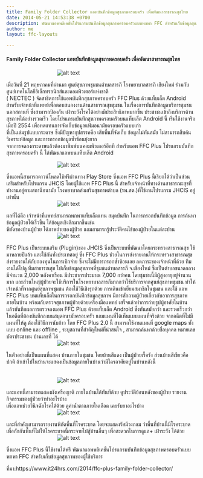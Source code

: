 ```yaml
---
title: Family Folder Collector แอพบันทึกข้อมูลสุขภาพครอบครัว เพื่อพัฒนาสาธารณสุขไทย
date: 2014-05-21 14:53:38 +0700
description: พัฒนาแอพพลิเคชั่นโปรแกรมบันทึกข้อมูลสุขภาพครอบครัวแบบพกพา FFC สำหรับเก็บข้อมูลสุขภาพของผู้ใช้บริการ
author: me
layout: ffc-layouts

---
```


#### Family Folder Collector แอพบันทึกข้อมูลสุขภาพครอบครัว เพื่อพัฒนาสาธารณสุขไทย

&nbsp;&nbsp;&nbsp;&nbsp;&nbsp;&nbsp;&nbsp;&nbsp;&nbsp;&nbsp;&nbsp;&nbsp;&nbsp;&nbsp;&nbsp;&nbsp;&nbsp;&nbsp;&nbsp;&nbsp;&nbsp;&nbsp;&nbsp;&nbsp;&nbsp;&nbsp;&nbsp;&nbsp;&nbsp;&nbsp;&nbsp;&nbsp;&nbsp;
![alt text](https://www.it24hrs.com/wp-content/uploads/2014/05/ffc_plus_nectec_00.jpg?resize=400,200)  

เมื่อวันที่ 21 พฤษภาคมที่ผ่านมา ศูนย์สุขภาพชุมชนตำบลสารภี โรงพยาบาลสารภี เชียงใหม่ ร่วมกับ ศูนย์เทคโนโลยีอิเล็กทรอนิกส์และคอมพิวเตอร์แห่งชาติ  
( NECTEC ) จัดสาธิตการใช้แอพบันทึกสุขภาพครอบครัว FFC Plus ด้วยแท็บเล็ต Android สำหรับเจ้าหน้าที่แพทย์เพื่อตอบสนองงานด้านสาธารณสุขชุมชน ในเรื่องการบันทึกข้อมูลบริการชุมชนนอกสถานที่ ซึ่งสามารถป้องกัน เฝ้าระวังโรคได้อย่างมีประสิทธิภาพมากขึ้น ประชาชนเข้าถึงบริการด้านสุขภาพได้อย่างรวดเร็ว
โดยโปรแกรมบันทึกสุขภาพครอบครัวบนแท็บเล็ต Android นี้ เริ่มใช้งานจริงเมื่อปี 2554 เพื่อทดแทนการจัดเก็บข้อมูลแฟ้มอนามัยครอบครัวแบบเก่า  
 ที่เป็นเล่มรูปแบบกระดาษ ซึ่งมีปัญหาอุปสรรคคือ เสียพื้นที่จัดเก็บ ข้อมูลไม่ทันสมัย ไม่สามารถสืบค้น วิเคราะห์ข้อมูล และการกรอกข้อมูลซ้ำซ้อนยุ่งยาก  
  จากการจดลงกระดาษแล้วต้องมาพิมพ์บนคอมพิวเตอร์อีกที
สำหรับแอพ FFC Plus โปรแกรมบันทึกสุขภาพครอบครัว นี้ ได้พัฒนาแอพบนแท็บเล็ต  Android</p>
&nbsp;&nbsp;&nbsp;&nbsp;&nbsp;&nbsp;&nbsp;&nbsp;&nbsp;&nbsp;&nbsp;&nbsp;&nbsp;&nbsp;&nbsp;&nbsp;&nbsp;&nbsp;&nbsp;&nbsp;&nbsp;&nbsp;&nbsp;&nbsp;&nbsp;&nbsp;&nbsp;&nbsp;&nbsp;&nbsp;&nbsp;&nbsp;&nbsp;
![alt text](https://www.it24hrs.com/wp-content/uploads/2014/05/ffc_plus_nectec_01.jpg?resize=400,200)  

  ซึ่งแอพนี้สามารถดาวน์โหลดใช้ฟรีผ่านทาง Play Store  ซึ่งแอพ FFC Plus นี้เรียกได้ว่าเป็นส่วนเสริมสำหรับโปรแกรม JHCIS โดยผู้ใช้แอพ FFC Plus นี้ สำหรับเจ้าหน้าที่ทางด้านสาธารณะสุขที่ทำงานอยู่ตามสถานีอนามัย โรงพยาบาลส่งเสริมสุขภาพตำบล (รพ.สต.)ที่ใช้งานโปรแกรม JHCIS อยู่เท่านั้น  
&nbsp;&nbsp;&nbsp;&nbsp;&nbsp;&nbsp;&nbsp;&nbsp;&nbsp;&nbsp;&nbsp;&nbsp;&nbsp;&nbsp;&nbsp;&nbsp;&nbsp;&nbsp;&nbsp;&nbsp;&nbsp;&nbsp;&nbsp;&nbsp;&nbsp;&nbsp;&nbsp;&nbsp;&nbsp;&nbsp;&nbsp;&nbsp;&nbsp;
![alt text](https://www.it24hrs.com/wp-content/uploads/2014/05/ffc_plus_nectec_09.jpg)  

  ผลที่ได้คือ เจ้าหน้าที่แพทย์สามารถพกพาแท็บเล็ตแทน สมุดบันทึก ในการกรอกบันทึกข้อมูล การค้นหาข้อมูลผู้ป่วยได้เร็วขึ้น ได้ข้อมูลเชิงลึกมากขึ้นเช่น  
พิกัดของบ้านผู้ป่วย ได้ภาพถ่ายของผู้ป่วย แถมสามารถรู้ประวัติคนไข้ของผู้ป่วยในแต่ละบ้าน  
&nbsp;&nbsp;&nbsp;&nbsp;&nbsp;&nbsp;&nbsp;&nbsp;&nbsp;&nbsp;&nbsp;&nbsp;&nbsp;&nbsp;&nbsp;&nbsp;&nbsp;&nbsp;&nbsp;&nbsp;&nbsp;&nbsp;&nbsp;&nbsp;&nbsp;&nbsp;&nbsp;&nbsp;&nbsp;&nbsp;&nbsp;&nbsp;&nbsp;
![alt text](https://www.it24hrs.com/wp-content/uploads/2014/05/ffc_plus_nectec_03.jpg)  

FFC Plus เป็นระบบเสริม (Plugin)ของ JHCIS ซึ่งเป็นระบบที่พัฒนาโดยกระทรวงสาธารณสุข  ใช้มาหลายปีแล้ว และใช้กันทั่งประเทศอยู่   ซึ่ง FFC Plus ช่วยในการส่งรายงานให้กระทรวงสาธารณสุข ส่งรายงานให้กับกองทุนในการเบิกจ่าย ซึ่งจะไม่มีการกรอกซ้ำซ้อนเลย ลดภาระของเจ้าหน้าที่ด้วย
ทีมงานได้ไปดู ทีมสาธารณสุข ไปเก็บข้อมูลสุขภาพที่ชุมชนตำบลสารภี จ.เชียงใหม่ ซึ่งเป็นตำบลขนาดกลาง มีจำนวน 2,000 หลังคาเรือน   มีประชากรประมาณ 7,000 กว่าคน โดยชุมชนนี้มีผู้สูงอายุอยู่จำนวนมาก และส่วนใหญ่ผู้ป่วยจะใช้บริการในโรงพยาบาลสารภีมากกว่าใช้บริการจากศูนย์สุขภาพชุมชน  ทำให้เจ้าหน้าที่จากศูนย์สุขภาพชุมชน ต้องใช้วิธีเชิงรุกด้วย การเดินเข้าเยี่ยมสมาขิกในชุมชน และใช้ แอพ FFC Plus บนแท็บเล็ตในการกรอกบันทึกข้อมูลสุขภาพ มีการสักถามผู้ป่วยเกี่ยวกับอาการสุขภาพภายในบ้าน พร้อมกับตรวจสุขภาพผู้ป่วยด้วยเครื่องมือแพทย์ เสร็จแล้วทำการถ่ายรูปผู้อาศัยในบ้าน แล้วบันทึกผลการตรวจลงแอพ FFC Plus ด้วยแท็บเล็ต Android ซึ่งทันสมัยกว่า และรวดเร็วกว่าในอดีตที่ต้องบันทึกลงบนสมุดอนามัยครอบครัว แถมแผนที่ได้เห็นแบบแผนที่จริงด้วย จากอดีตที่ไม่มีแผนที่ให้ดู ต้องใช้วิธีการนับก้าว
โดย FFC Plus 2.0 นี้ สามารถใช้งานแผนที่ google maps ทั้งแบบ online และ offline , ระบุสถานที่สำคัญใหม่ที่น่าสนใจ  , สามารถค้นหาด้วยชื่อบุคคล หมายเลขบัตรประชาชน บ้านเลขที่ ได้  
&nbsp;&nbsp;&nbsp;&nbsp;&nbsp;&nbsp;&nbsp;&nbsp;&nbsp;&nbsp;&nbsp;&nbsp;&nbsp;&nbsp;&nbsp;&nbsp;&nbsp;&nbsp;&nbsp;&nbsp;&nbsp;&nbsp;&nbsp;&nbsp;&nbsp;&nbsp;&nbsp;&nbsp;&nbsp;&nbsp;&nbsp;&nbsp;&nbsp;
![alt text](https://www.it24hrs.com/wp-content/uploads/2014/05/ffc_plus_nectec_04.jpg)  

ในตัวอย่างนี้เป็นแผนที่แสดง บ้านภายในชุมชน โดยบ้านสีแดง เป็นผู้ป่วยเรื้อรัง ส่วนบ้านสีเขียวคือปกติ  ถ้าเข้าไปในบ้านจะแสดงเป็นข้อมูลภายในบ้านว่ามีใครอาศัยอยู่ในบ้านหลังนี้</p>  
&nbsp;&nbsp;&nbsp;&nbsp;&nbsp;&nbsp;&nbsp;&nbsp;&nbsp;&nbsp;&nbsp;&nbsp;&nbsp;&nbsp;&nbsp;&nbsp;&nbsp;&nbsp;&nbsp;&nbsp;&nbsp;&nbsp;&nbsp;&nbsp;&nbsp;&nbsp;&nbsp;&nbsp;&nbsp;&nbsp;&nbsp;&nbsp;&nbsp;
![alt text](https://www.it24hrs.com/wp-content/uploads/2014/05/ffc_plus_nectec_05.jpg)  

และแอพนี้สามารถแสดงผังเครือญาติ ภายในบ้านได้ทันทีด้วย ดูประวัติย้อนหลังของผู้ป่วย รายงานกิจกรรมของผู้ป่วยว่าทำอะไรบ้าง  
เพื่อแอพช่วยวินิจฉัยโรคได้ด้วย ดูค่าน้ำตาลภายในเลือด เคยรับยาอะไรบ้าง  
&nbsp;&nbsp;&nbsp;&nbsp;&nbsp;&nbsp;&nbsp;&nbsp;&nbsp;&nbsp;&nbsp;&nbsp;&nbsp;&nbsp;&nbsp;&nbsp;
&nbsp;&nbsp;&nbsp;&nbsp;&nbsp;&nbsp;&nbsp;&nbsp;&nbsp;&nbsp;&nbsp;&nbsp;&nbsp;&nbsp;&nbsp;&nbsp;
![alt text](https://www.it24hrs.com/wp-content/uploads/2014/05/ffc_plus_nectec_06.jpg)  

และที่สำคัญสามารถรายงานพิกัดพื้นที่โรคระบาด โดยจะแสดงรัศมีวงกลม ว่าพื้นที่บ้านนี้มีโรคระบาด  
เพื่อกักกันพื้นที่ไม่ให้โรคระบาดนี้กระจายไปสู่บ้านอื่นๆ  เพื่อสะดวกในการดูแล+ เฝ้าระวัง ได้ด้วย  
&nbsp;&nbsp;&nbsp;&nbsp;&nbsp;&nbsp;&nbsp;&nbsp;&nbsp;&nbsp;&nbsp;&nbsp;&nbsp;&nbsp;&nbsp;&nbsp;&nbsp;&nbsp;&nbsp;&nbsp;&nbsp;&nbsp;&nbsp;&nbsp;&nbsp;&nbsp;&nbsp;&nbsp;&nbsp;&nbsp;&nbsp;&nbsp;&nbsp;
![alt text](https://www.it24hrs.com/wp-content/uploads/2014/05/ffc_plus_nectec_07.jpg)  

ซึ่งแอพ FFC Plus นี้ใช้งานได้ฟรี พัฒนาแอพพลิเคชั่นโปรแกรมบันทึกข้อมูลสุขภาพครอบครัวแบบพกพา FFC สำหรับเก็บข้อมูลสุขภาพของผู้ใช้บริการ

<p>ที่มา:https://www.it24hrs.com/2014/ffc-plus-family-folder-collector/
